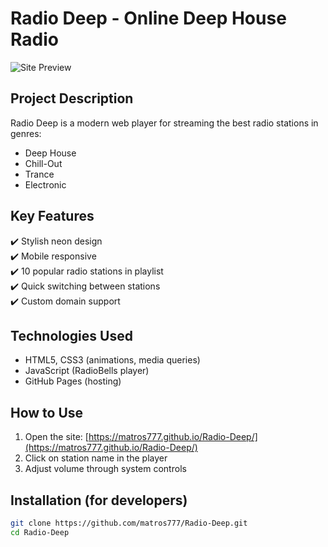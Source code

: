 # Radio Deep - Online Deep House Radio

![Site Preview](https://i.postimg.cc/4xryVJ71/Chat-GPT-Image-11-2025-00-10-34.png)

## Project Description

Radio Deep is a modern web player for streaming the best radio stations in genres:
- Deep House
- Chill-Out
- Trance
- Electronic

## Key Features

✔️ Stylish neon design  
✔️ Mobile responsive  
✔️ 10 popular radio stations in playlist  
✔️ Quick switching between stations  
✔️ Custom domain support  

## Technologies Used

- HTML5, CSS3 (animations, media queries)
- JavaScript (RadioBells player)
- GitHub Pages (hosting)

## How to Use

1. Open the site: [https://matros777.github.io/Radio-Deep/](https://matros777.github.io/Radio-Deep/)
2. Click on station name in the player
3. Adjust volume through system controls

## Installation (for developers)

```bash
git clone https://github.com/matros777/Radio-Deep.git
cd Radio-Deep
